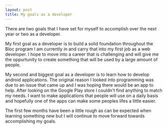 ```yaml
---
layout: post
title: My goals as a developer
---
```


There are two goals that I have set for myself to accomplish over the next year or two as a developer.  

My first goal as a developer is to build a solid foundation throughout the Bloc program I am currently in and carry that into my first job as a web developer. I hope to move into a career that is challenging and will give me the oppurtunity to create something that will be used by a large amount of people. 


My second and biggest goal as a developer is to learn how to develop android applications. The original reason I looked into programming was due to an issue that came up and I was hoping there would be an app to help. After looking on the Google Play store I couldn't find anything to match my needs. I want to make applications that people will use on a daily basis and hopefully one of the apps can make some peoples lifes a little easier.

The first few months have been a little rough as can be expected when learning something new but I will continue to move forward towards accomplishing my goals. 

